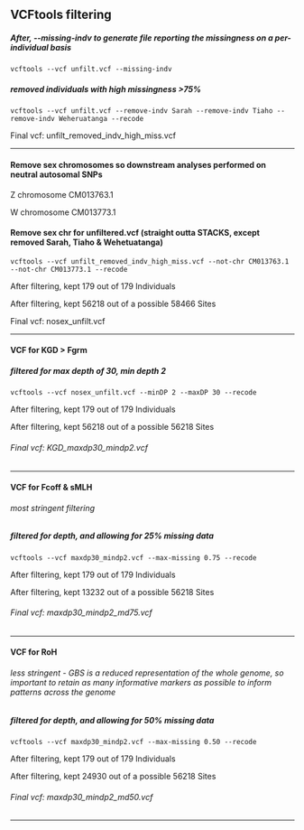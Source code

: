 ## VCFtools filtering




##### After, --missing-indv to generate file reporting the missingness on a per-individual basis

`vcftools --vcf unfilt.vcf --missing-indv`

##### removed individuals with high missingness >75%

`vcftools --vcf unfilt.vcf --remove-indv Sarah --remove-indv Tiaho --remove-indv Weheruatanga --recode`

Final vcf: unfilt_removed_indv_high_miss.vcf

***

#### Remove sex chromosomes so downstream analyses performed on neutral autosomal SNPs

Z chromosome CM013763.1

W chromosome CM013773.1


#### Remove sex chr for unfiltered.vcf (straight outta STACKS, except removed Sarah, Tiaho & Wehetuatanga)

`vcftools --vcf unfilt_removed_indv_high_miss.vcf --not-chr CM013763.1 --not-chr CM013773.1 --recode`

After filtering, kept 179 out of 179 Individuals

After filtering, kept 56218 out of a possible 58466 Sites

Final vcf: nosex_unfilt.vcf

***

#### VCF for KGD > Fgrm
##### filtered for max depth of 30, min depth 2

`vcftools --vcf nosex_unfilt.vcf --minDP 2 --maxDP 30 --recode`

After filtering, kept 179 out of 179 Individuals

After filtering, kept 56218 out of a possible 56218 Sites

###### Final vcf: KGD_maxdp30_mindp2.vcf

***

#### VCF for Fcoff & sMLH 
###### most stringent filtering
##### filtered for depth, and allowing for 25% missing data

`vcftools --vcf maxdp30_mindp2.vcf --max-missing 0.75 --recode`

After filtering, kept 179 out of 179 Individuals

After filtering, kept 13232 out of a possible 56218 Sites

###### Final vcf: maxdp30_mindp2_md75.vcf

***

#### VCF for RoH 
###### less stringent - GBS is a reduced representation of the whole genome, so important to retain as many informative markers as possible to inform patterns across the genome
##### filtered for depth, and allowing for 50% missing data

`vcftools --vcf maxdp30_mindp2.vcf --max-missing 0.50 --recode`

After filtering, kept 179 out of 179 Individuals

After filtering, kept 24930 out of a possible 56218 Sites

###### Final vcf: maxdp30_mindp2_md50.vcf

***
